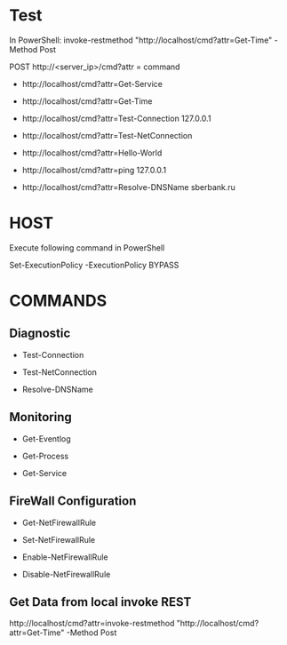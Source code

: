 Test
=====
In PowerShell: invoke-restmethod "http://localhost/cmd?attr=Get-Time" -Method Post

POST http://<server_ip>/cmd?attr = command


* http://localhost/cmd?attr=Get-Service

* http://localhost/cmd?attr=Get-Time

* http://localhost/cmd?attr=Test-Connection 127.0.0.1

* http://localhost/cmd?attr=Test-NetConnection

* http://localhost/cmd?attr=Hello-World

* http://localhost/cmd?attr=ping 127.0.0.1

* http://localhost/cmd?attr=Resolve-DNSName sberbank.ru
     
HOST
====
Execute following command in PowerShell

 Set-ExecutionPolicy -ExecutionPolicy BYPASS
 
 COMMANDS
 ========
 Diagnostic
 ----------
 
* Test-Connection
 
* Test-NetConnection
 
* Resolve-DNSName
 
 Monitoring
 ----------
 
* Get-Eventlog
 
* Get-Process
 
* Get-Service
 
 FireWall Configuration
 ----------------------
 
* Get-NetFirewallRule
 
* Set-NetFirewallRule
 
* Enable-NetFirewallRule
 
* Disable-NetFirewallRule

Get Data from local invoke REST
-------------------------------
http://localhost/cmd?attr=invoke-restmethod "http://localhost/cmd?attr=Get-Time" -Method Post